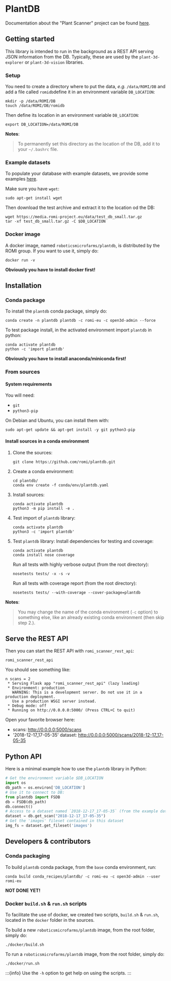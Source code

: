 # PlantDB

Documentation about the "Plant Scanner" project can be found [here](https://docs.romi-project.eu/Scanner/home/).

## Getting started
This library is intended to run in the background as a REST API serving JSON information from the DB.
Typically, these are used by the `plant-3d-explorer` or `plant-3d-vision` libraries.

### Setup
You need to create a directory where to put the data, *e.g.* `/data/ROMI/DB` and add a file called `romidb`define it in an environment variable `DB_LOCATION`:
```shell
mkdir -p /data/ROMI/DB
touch /data/ROMI/DB/romidb
```
Then define its location in an environment variable `DB_LOCATION`:
```shell
export DB_LOCATION=/data/ROMI/DB
```
**Notes**:
> To permanently set this directory as the location of the DB, add it to your `~/.bashrc` file. 


### Example datasets
To populate your database with example datasets, we provide some examples [here](https://media.romi-project.eu/data/test_db_small.tar.gz).

Make sure you have `wget`:
```shell
sudo apt-get install wget
```
Then download the test archive and extract it to the location od the DB:
```shell
wget https://media.romi-project.eu/data/test_db_small.tar.gz
tar -xf test_db_small.tar.gz -C $DB_LOCATION
```

### Docker image
A docker image, named `roboticsmicrofarms/plantdb`, is distributed by the ROMI group.
If you want to use it, simply do:
```shell
docker run -v 
```
**Obviously you have to install docker first!**


## Installation

### Conda package
To install the `plantdb` conda package, simply do:
```shell
conda create -n plantdb plantdb -c romi-eu -c open3d-admin --force
```
To test package install, in the activated environment import `plantdb` in python:
```shell
conda activate plantdb
python -c 'import plantdb'
```

**Obviously you have to install anaconda/miniconda first!**


### From sources

#### System requirements
You will need:
- `git`
- `python3-pip`

On Debian and Ubuntu, you can install them with:
```shell
sudo apt-get update && apt-get install -y git python3-pip
```

#### Install sources in a conda environment

1. Clone the sources:
    ```shell
    git clone https://github.com/romi/plantdb.git
    ```
2. Create a conda environment:
    ```shell
    cd plantdb/
    conda env create -f conda/env/plantdb.yaml
    ```
3. Install sources:
    ```shell
    conda activate plantdb
    python3 -m pip install -e .
    ```
4. Test import of `plantdb` library:
    ```shell
    conda activate plantdb
    python3 -c 'import plantdb'
    ```
5. Test `plantdb` library:
    Install dependencies for testing and coverage:
    ```shell
    conda activate plantdb
    conda install nose coverage
    ```
    Run all tests with highly verbose output (from the root directory):
    ```shell
    nosetests tests/ -x -s -v
    ```
    Run all tests with coverage report (from the root directory):
    ```shell
    nosetests tests/ --with-coverage --cover-package=plantdb
    ```

**Notes**:
> You may change the name of the conda environment (`-c` option) to something else, like an already existing conda environment (then skip step 2.).


## Serve the REST API
Then you can start the REST API with `romi_scanner_rest_api`:
```shell
romi_scanner_rest_api
```
You should see something like:
```
n scans = 2
 * Serving Flask app "romi_scanner_rest_api" (lazy loading)
 * Environment: production
   WARNING: This is a development server. Do not use it in a production deployment.
   Use a production WSGI server instead.
 * Debug mode: off
 * Running on http://0.0.0.0:5000/ (Press CTRL+C to quit)
```

Open your favorite browser here:

- scans: http://0.0.0.0:5000/scans
- '2018-12-17_17-05-35' dataset: http://0.0.0.0:5000/scans/2018-12-17_17-05-35

## Python API
Here is a minimal example how to use the `plantdb` library in Python:
```python
# Get the environment variable $DB_LOCATION
import os
db_path = os.environ['DB_LOCATION']
# Use it to connect to DB:
from plantdb import FSDB
db = FSDB(db_path)
db.connect()
# Access to a dataset named `2018-12-17_17-05-35` (from the example database)
dataset = db.get_scan("2018-12-17_17-05-35")
# Get the 'images' fileset contained in this dataset
img_fs = dataset.get_fileset('images')
```

## Developers & contributors

### Conda packaging
To build `plantdb` conda package, from the `base` conda environment, run:
```shell
conda build conda_recipes/plantdb/ -c romi-eu -c open3d-admin --user romi-eu
```
**NOT DONE YET!**


### Docker `build.sh` & `run.sh` scripts
To facilitate the use of docker, we created two scripts, `build.sh` & `run.sh`, located in the `docker` folder in the sources.

To build a new `roboticsmicrofarms/plantdb` image, from the root folder, simply do:
```shell
./docker/build.sh
```

To run a `roboticsmicrofarms/plantdb` image, from the root folder, simply do:
```shell
./docker/run.sh
```

:::{info}
Use the `-h` option to get help on using the scripts.
:::